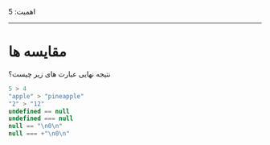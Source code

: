 اهمیت: 5

---

# مقایسه ها

نتیجه نهایی عبارت های زیر چیست؟

```js no-beautify
5 > 4
"apple" > "pineapple"
"2" > "12"
undefined == null
undefined === null
null == "\n0\n"
null === +"\n0\n"
```

